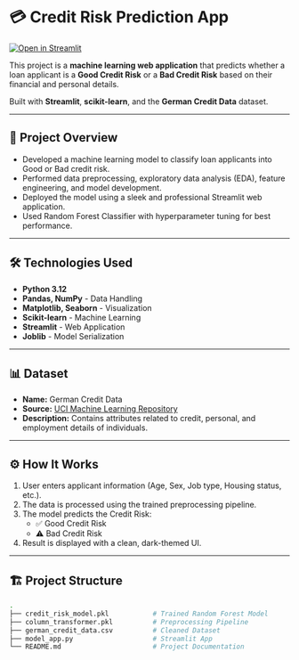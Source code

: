 # 💳 Credit Risk Prediction App

[![Open in Streamlit](https://static.streamlit.io/badges/streamlit_badge_black_white.svg)](https://predicting-credit-risk-for-loan-applicants-by-amaan-ali.streamlit.app/)

This project is a **machine learning web application** that predicts whether a loan applicant is a **Good Credit Risk** or a **Bad Credit Risk** based on their financial and personal details.

Built with **Streamlit**, **scikit-learn**, and the **German Credit Data** dataset.

---

## 🚀 Project Overview

- Developed a machine learning model to classify loan applicants into Good or Bad credit risk.
- Performed data preprocessing, exploratory data analysis (EDA), feature engineering, and model development.
- Deployed the model using a sleek and professional Streamlit web application.
- Used Random Forest Classifier with hyperparameter tuning for best performance.

---

## 🛠️ Technologies Used

- **Python 3.12**
- **Pandas, NumPy** - Data Handling
- **Matplotlib, Seaborn** - Visualization
- **Scikit-learn** - Machine Learning
- **Streamlit** - Web Application
- **Joblib** - Model Serialization

---

## 📊 Dataset

- **Name:** German Credit Data
- **Source:** [UCI Machine Learning Repository](https://www.kaggle.com/datasets/uciml/german-credit)
- **Description:** Contains attributes related to credit, personal, and employment details of individuals.

---

## ⚙️ How It Works

1. User enters applicant information (Age, Sex, Job type, Housing status, etc.).
2. The data is processed using the trained preprocessing pipeline.
3. The model predicts the Credit Risk: 
    - ✅ Good Credit Risk
    - ⚠️ Bad Credit Risk
4. Result is displayed with a clean, dark-themed UI.

---

## 🏗️ Project Structure

```bash
.
├── credit_risk_model.pkl           # Trained Random Forest Model
├── column_transformer.pkl          # Preprocessing Pipeline
├── german_credit_data.csv          # Cleaned Dataset
├── model_app.py                    # Streamlit App
└── README.md                       # Project Documentation
